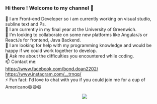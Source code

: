 ### Hi there ! Welcome to my channel 👋


 🔭 I am Front-end Developer so i am currently working on visual studio, subline text and Ps.  
 🌱 I am currently in my final year at the University of Greenwich.   
 👯 I'm looking to collaborate on some new platforms like AngularJs or ReactJs for frontend, Java Backend.  
 🤔 I am looking for help with my programming knowledge and would be happy if we could work together to develop.  
 💬 Ask me about the difficulties you encountered while coding.  
 📫 Contact me:  
               <https://www.facebook.com/bond.doan2202/>  
               <https://www.instagram.com/__trnqq/>  
 ⚡ Fun fact: I'd love to chat with you if you could join me for a cup of Americano😄😄😄  
 <p align="center">
  <img src="https://media.giphy.com/media/uB86ZyWQsnFSGYe2sA/giphy.gif">
</p>


